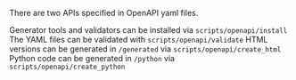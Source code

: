 There are two APIs specified in OpenAPI yaml files.

Generator tools and validators can be installed via `scripts/openapi/install`
The YAML files can be validated with `scripts/openapi/validate`
HTML versions can be generated in `/generated` via `scripts/openapi/create_html`
Python code can be generated in `/python` via `scripts/openapi/create_python`
